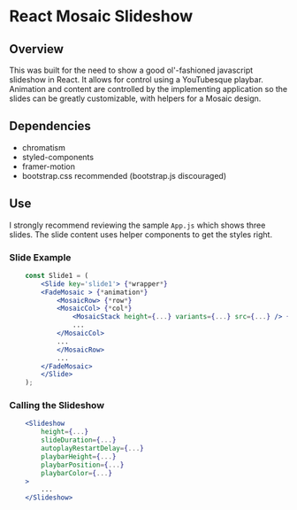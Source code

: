 # React Mosaic Slideshow

## Overview
This was built for the need to show a good ol'-fashioned javascript slideshow in React. It allows for control using a YouTubesque playbar. Animation and content are controlled by the implementing application so the slides can be greatly customizable, with helpers for a Mosaic design.

## Dependencies
- chromatism
- styled-components
- framer-motion
- bootstrap.css recommended (bootstrap.js discouraged)

## Use
I strongly recommend reviewing the sample ```App.js``` which shows three slides. The slide content uses helper components to get the styles right.

### Slide Example
```jsx
    const Slide1 = (
        <Slide key='slide1'> {*wrapper*}
        <FadeMosaic > {*animation*}
            <MosaicRow> {*row*}
            <MosaicCol> {*col*}
                <MosaicStack height={...} variants={...} src={...} /> {*stack*}
                ...
            </MosaicCol>
            ...
            </MosaicRow>
            ...
        </FadeMosaic>
        </Slide>
    );
```

### Calling the Slideshow
```jsx
    <Slideshow
        height={...}
        slideDuration={...}
        autoplayRestartDelay={...}
        playbarHeight={...}
        playbarPosition={...}
        playbarColor={...}
    >
        ...
    </Slideshow>
```